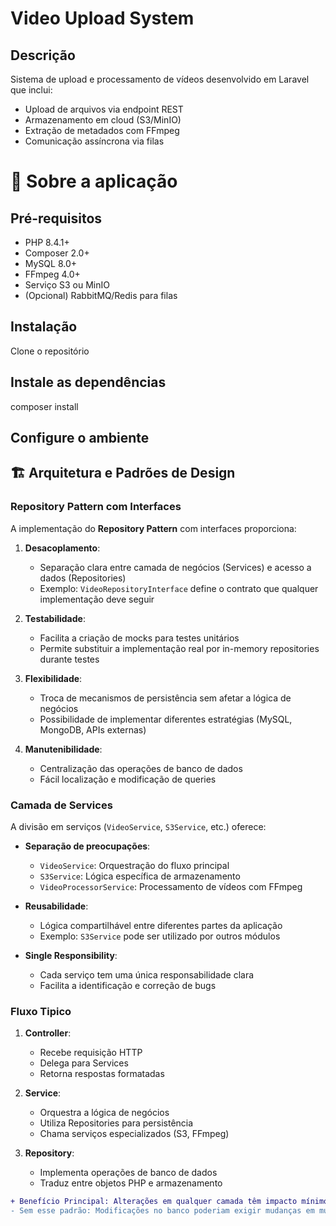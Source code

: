 # Video Upload System

## Descrição
Sistema de upload e processamento de vídeos desenvolvido em Laravel que inclui:
- Upload de arquivos via endpoint REST
- Armazenamento em cloud (S3/MinIO)
- Extração de metadados com FFmpeg
- Comunicação assíncrona via filas

# 🚀 Sobre a aplicação

## Pré-requisitos
- PHP 8.4.1+
- Composer 2.0+
- MySQL 8.0+
- FFmpeg 4.0+
- Serviço S3 ou MinIO
- (Opcional) RabbitMQ/Redis para filas

## Instalação
Clone o repositório

## Instale as dependências
composer install

## Configure o ambiente


## 🏗️ Arquitetura e Padrões de Design

### Repository Pattern com Interfaces
A implementação do **Repository Pattern** com interfaces proporciona:

1. **Desacoplamento**:
   - Separação clara entre camada de negócios (Services) e acesso a dados (Repositories)
   - Exemplo: `VideoRepositoryInterface` define o contrato que qualquer implementação deve seguir

2. **Testabilidade**:
   - Facilita a criação de mocks para testes unitários
   - Permite substituir a implementação real por in-memory repositories durante testes

3. **Flexibilidade**:
   - Troca de mecanismos de persistência sem afetar a lógica de negócios
   - Possibilidade de implementar diferentes estratégias (MySQL, MongoDB, APIs externas)

4. **Manutenibilidade**:
   - Centralização das operações de banco de dados
   - Fácil localização e modificação de queries

### Camada de Services
A divisão em serviços (`VideoService`, `S3Service`, etc.) oferece:

- **Separação de preocupações**:
  - `VideoService`: Orquestração do fluxo principal
  - `S3Service`: Lógica específica de armazenamento
  - `VideoProcessorService`: Processamento de vídeos com FFmpeg

- **Reusabilidade**:
  - Lógica compartilhável entre diferentes partes da aplicação
  - Exemplo: `S3Service` pode ser utilizado por outros módulos

- **Single Responsibility**:
  - Cada serviço tem uma única responsabilidade clara
  - Facilita a identificação e correção de bugs

### Fluxo Tipico
1. **Controller**:
   - Recebe requisição HTTP
   - Delega para Services
   - Retorna respostas formatadas

2. **Service**:
   - Orquestra a lógica de negócios
   - Utiliza Repositories para persistência
   - Chama serviços especializados (S3, FFmpeg)

3. **Repository**:
   - Implementa operações de banco de dados
   - Traduz entre objetos PHP e armazenamento

```diff
+ Benefício Principal: Alterações em qualquer camada têm impacto mínimo nas outras
- Sem esse padrão: Modificações no banco poderiam exigir mudanças em múltiplos controllers

